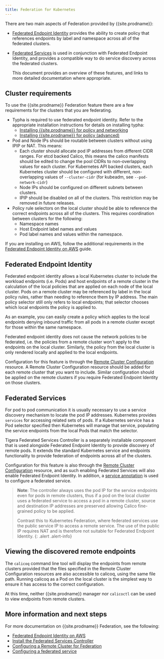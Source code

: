 ```yaml
---
title: Federation for Kubernetes
---
```


There are two main aspects of Federation provided by {{site.prodname}}:
-  [Federated Endpoint Identity](#federated-endpoint-identity) provides the ability to create policy that references
   endpoints by label and namespace across all of the federated clusters.
-  [Federated Services](#federated-services) is used in conjunction with Federated Endpoint Identity, and provides a
   compatible way to do service discovery across the federated clusters.
   
   This document provides an overview of these features, and links to more detailed documentation where appropriate.

## Cluster requirements

To use the {{site.prodname}} Federation feature there are a few requirements for the clusters that you are federating.

-  Typha is required to use federated endpoint identity. Refer to the appropriate installation instructions for details
   on installing typha:
   - [Installing {{site.prodname}} for policy and networking](/{{page.version}}/getting-started/kubernetes/installation/calico)     
   - [Installing {{site.prodname}} for policy (advanced)](/{{page.version}}/getting-started/kubernetes/installation/other)
-  Pod and Node IPs should be routable between clusters without using IPIP or NAT.  This means:
   -  Each cluster should allocate pod IP addresses from different CIDR ranges. For etcd backed Calico, this means the
      calico manifests should be edited to change the pool CIDRs to non-overlapping values for each cluster. For 
      Kubernetes API backed clusters, each Kubernetes cluster should be configured with different, non-overlapping values
      of `--cluster-cidr` (for kubeadm, see `--pod-network-cidr`)
   -  Node IPs should be configured on different subnets between clusters.
   -  IPIP should be disabled on all of the clusters. This restriction may be removed in future releases.
-  Policy rule selectors on the local cluster should be able to reference the correct endpoints across all of the clusters. 
   This requires coordination between clusters for the following:
   -  Namespace names
   -  Host Endpoint label names and values
   -  Pod label names and values within the namespace.
   
If you are installing on AWS, follow the additional requirements in the [Federated Endpoint Identity on AWS](/{{page.version}}/usage/federation/aws)
guide.
      
## Federated Endpoint Identity

Federated endpoint identity allows a local Kubernetes cluster to include the workload endpoints (i.e. Pods) and host 
endpoints of a remote cluster in the calculation of the local policies that are applied on each node of the local 
cluster. Pods on a remote cluster may be referenced by label in the local policy rules, rather than needing to reference
them by IP address. The main policy selector still only refers to local endpoints; that selector chooses which local 
endpoints the policy is applied to.

As an example, you can easily create a policy which applies to the local endpoints denying inbound traffic from all pods
in a remote cluster except for those within the same namespace.

Federated endpoint identity does not cause the network policies to be federated, i.e. the policies from a remote 
cluster won't apply to the endpoints on the local cluster. Similarly, the policy from the local cluster is only rendered 
locally and applied to the local endpoints. 

Configuration for this feature is through the [Remote Cluster Configuration](/{{page.version}}/reference/calicoctl/resources/remoteclusterconfiguration)
resource. A Remote Cluster Configuration resource should be added for each remote cluster that you want to include.
Similar configuration should be applied on the remote clusters if you require Federated Endpoint Identity on those 
clusters.

## Federated Services

For pod to pod communication it is usually necessary to use a service discovery mechanism to locate the pod IP addresses.
Kubernetes provides `services` for accessing related sets of pods. If a Kubernetes service has a Pod selector specified 
then Kubernetes will manage that service, populating the service endpoints from the local Pods that match the selector.

Tigera Federated Services Controller is a separately installable component that is used alongside Federated Endpoint 
Identity to provide discovery of remote pods. It extends the standard Kubernetes service and endpoints functionality to 
provide federation of endpoints across all of the clusters.

Configuration for this feature is also through the [Remote Cluster Configuration](/{{page.version}}/reference/calicoctl/resources/remoteclusterconfiguration)
resource, and as such enabling Federated Services will also enable Federated Endpoint Identity. In addition, a 
[service annotation](/{{page.version}}/usage/federation/services-controller) is used to configure a federated service.

> **Note**: The controller always uses the pod IP for the service endpoints even for pods in remote clusters, 
> thus if a pod on the local cluster uses a federated service to access a pod in a remote cluster, source and 
> destination IP addresses are preserved allowing Calico fine-grained policy to be applied. 
>
> Contrast this to Kubernetes Federation, where federated services use the public service IP to access a remote service.
> The use of the public IP requires NAT and is therefore not suitable for Federated Endpoint Identity.
{: .alert .alert-info}

## Viewing the discovered remote endpoints

The `calicoq` command line tool will display the endpoints from remote clusters provided that the files specified
in the Remote Cluster Configuration resources are also accessible to calicoq, using the same file path. Running 
calicoq as a Pod on the local cluster is the simplest way to ensure it has access to the correct configuration.

At this time, neither {{site.prodname}} manager nor `calicoctl` can be used to view endpoints from remote clusters.

## More information and next steps

For more documentation on {{site.prodname}} Federation, see the following:
- [Federated Endpoint Identity on AWS](/{{page.version}}/usage/federation/aws)
- [Install the Federated Services Controller](/{{page.version}}/getting-started/kubernetes/installation/fed-controller)
- [Configuring a Remote Cluster for Federation](/{{page.version}}/usage/federation/configure-rcc)
- [Configuring a federated service](/{{page.version}}/usage/federation/services-controller)
